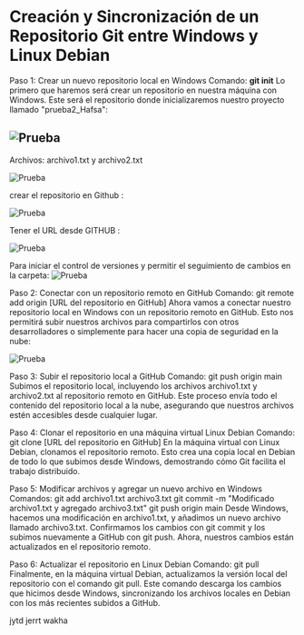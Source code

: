# Creación y Sincronización de un Repositorio Git entre Windows y Linux Debian

Paso 1: Crear un nuevo repositorio local en Windows
Comando: **git init**
Lo primero que haremos será crear un repositorio en nuestra máquina con Windows. Este será el repositorio donde inicializaremos nuestro proyecto llamado "prueba2_Hafsa":

![Prueba](./img/2.jpg)
--- 
Archivos: archivo1.txt y archivo2.txt

![Prueba](./img/6.jpg)

crear el repositorio en Github :

![Prueba](./img/3.jpg)

Tener el URL desde GITHUB :

![Prueba](./img/4.jpg)

Para iniciar el control de versiones y permitir el seguimiento de cambios en la carpeta:
![Prueba](./img/5.jpg)

Paso 2: Conectar con un repositorio remoto en GitHub
Comando: git remote add origin [URL del repositorio en GitHub]
Ahora vamos a conectar nuestro repositorio local en Windows con un repositorio remoto en GitHub. Esto nos permitirá subir nuestros archivos para compartirlos con otros desarrolladores o simplemente para hacer una copia de seguridad en la nube:

![Prueba](./img/7.jpg)


Paso 3: Subir el repositorio local a GitHub
Comando: git push origin main
Subimos el repositorio local, incluyendo los archivos archivo1.txt y archivo2.txt al repositorio remoto en GitHub. Este proceso envía todo el contenido del repositorio local a la nube, asegurando que nuestros archivos estén accesibles desde cualquier lugar.




Paso 4: Clonar el repositorio en una máquina virtual Linux Debian
Comando: git clone [URL del repositorio en GitHub]
En la máquina virtual con Linux Debian, clonamos el repositorio remoto. Esto crea una copia local en Debian de todo lo que subimos desde Windows, demostrando cómo Git facilita el trabajo distribuido.



Paso 5: Modificar archivos y agregar un nuevo archivo en Windows
Comandos:
git add archivo1.txt archivo3.txt
git commit -m "Modificado archivo1.txt y agregado archivo3.txt"
git push origin main
Desde Windows, hacemos una modificación en archivo1.txt, y añadimos un nuevo archivo llamado archivo3.txt. Confirmamos los cambios con git commit y los subimos nuevamente a GitHub con git push. Ahora, nuestros cambios están actualizados en el repositorio remoto.





Paso 6: Actualizar el repositorio en Linux Debian
Comando: git pull
Finalmente, en la máquina virtual Debian, actualizamos la versión local del repositorio con el comando git pull. Este comando descarga los cambios que hicimos desde Windows, sincronizando los archivos locales en Debian con los más recientes subidos a GitHub.




jytd jerrt wakha 
